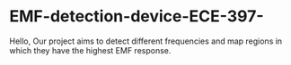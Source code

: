# EMF-detection-device-ECE-397-
Hello, Our project aims to detect different frequencies and map regions in which they have the highest EMF response. 
